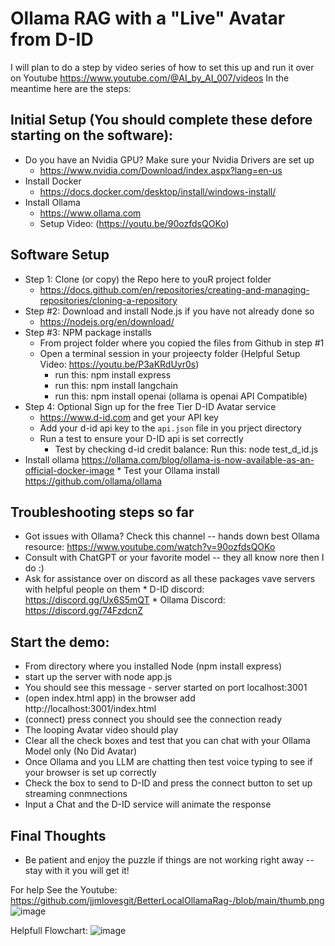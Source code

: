 # Ollama RAG with a "Live" Avatar from D-ID 

I will plan to do a step by video series of how to set this up and run it over on Youtube
https://www.youtube.com/@AI_by_AI_007/videos In the meantime here are the steps:

## Initial Setup (You should complete these defore starting on the software):
* Do you have an Nvidia GPU?  Make sure your Nvidia Drivers are set up
   * https://www.nvidia.com/Download/index.aspx?lang=en-us
* Install Docker
   * https://docs.docker.com/desktop/install/windows-install/
* Install Ollama
   * https://www.ollama.com
   * Setup Video: (https://youtu.be/90ozfdsQOKo)

## Software Setup 
* Step 1:  Clone (or copy) the Repo here to youR project folder
    * https://docs.github.com/en/repositories/creating-and-managing-repositories/cloning-a-repository
* Step #2:  Download and install Node.js if you have not already done so
    * https://nodejs.org/en/download/
* Step #3:  NPM package installs
   * From project folder where you copied the files from Github in step #1
   * Open a terminal session in your projeecty folder (Helpful Setup Video:  https://youtu.be/P3aKRdUyr0s)
        * run this: npm install express
        * run this: npm install langchain
        * run this: npm install openai (ollama is openai API Compatible)
* Step 4:  Optional Sign up for the free Tier D-ID Avatar service
    * https://www.d-id.com and get your API key
    * Add your d-id api key to the `api.json` file in you prject directory 
    * Run a test to ensure your D-ID api is set correctly
        * Test by checking d-id credit balance:  Run this:  node test_d_id.js
* Install ollama https://ollama.com/blog/ollama-is-now-available-as-an-official-docker-image
        * Test your Ollama install https://github.com/ollama/ollama
## Troubleshooting steps so far 
* Got issues with Ollama?  Check this channel -- hands down best Ollama resource:  https://www.youtube.com/watch?v=90ozfdsQOKo
* Consult with ChatGPT or your favorite model -- they all know nore then I do :)
* Ask for assistance over on discord as all these packages vave servers with helpful people on them
        * D-ID discord:  https://discord.gg/Ux6S5mQT
        * Ollama Discord:  https://discord.gg/74FzdcnZ
  

## Start the demo:
* From directory where you installed Node (npm install express)
* start up the server with node app.js
* You should see this message - server started on port localhost:3001
* (open index.html app) in the browser add http://localhost:3001/index.html
* (connect) press connect you should see the connection ready 
* The looping Avatar video should play
* Clear all the check boxes and test that you can chat with your Ollama Model only (No Did Avatar)
* Once Ollama and you LLM are chatting then test voice typing to see if your browser is set up correctly
* Check the box to send to D-ID and press the connect button to set up streaming conmnections
* Input a Chat and the D-ID service will animate the response 

## Final Thoughts
* Be patient and enjoy the puzzle if things are not working right away -- stay with it you will get it!

For help See the Youtube:  
https://github.com/jjmlovesgit/BetterLocalOllamaRag-/blob/main/thumb.png
![image](https://github.com/jjmlovesgit/BetterLocalOllamaRag-/assets/47751509/f02db0a0-38dd-4c40-a407-9cd211cfd97f)

Helpfull Flowchart:
![image](https://github.com/jjmlovesgit/OllamaDID/assets/47751509/ac9a52fd-06d2-49ce-bb4d-2f6d8ff204b5)



